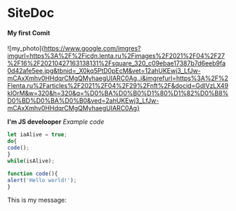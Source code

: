 # SiteDoc
#### My first Comit

![my_photo]{https://www.google.com/imgres?imgurl=https%3A%2F%2Ficdn.lenta.ru%2Fimages%2F2021%2F04%2F27%2F16%2F20210427163138131%2Fsquare_320_c09ebae17387b7d6eeb9fa0d42afe5ee.jpg&tbnid=_X0kq5PtD0pEcM&vet=12ahUKEwj3_LfJw-mCAxXmhv0HHdqrCMgQMyhaegUIARC0Ag..i&imgrefurl=https%3A%2F%2Flenta.ru%2Farticles%2F2021%2F04%2F29%2Fnft%2F&docid=GdIVzLX49klOrM&w=320&h=320&q=%D0%BA%D0%B0%D1%80%D1%82%D0%B8%D0%BD%D0%BA%D0%B0&ved=2ahUKEwj3_LfJw-mCAxXmhv0HHdqrCMgQMyhaegUIARC0Ag}

**I'm JS develooper**
*Example code*
``` javascript
let iaAlive = true;
do{
code();
}
while(isAlive);

function code(){
alert('Hello world!');
}
```

This is my message:
